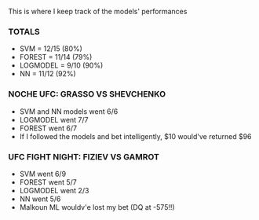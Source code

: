 This is where I keep track of the models' performances

### TOTALS ###
- SVM = 12/15 (80%)
- FOREST = 11/14 (79%)
- LOGMODEL = 9/10 (90%)
- NN = 11/12 (92%)

### NOCHE UFC: GRASSO VS SHEVCHENKO ###
- SVM and NN models went 6/6
- LOGMODEL went 7/7
- FOREST went 6/7
- If I followed the models and bet intelligently, $10 would've returned $96

### UFC FIGHT NIGHT: FIZIEV VS GAMROT ###
- SVM went 6/9
- FOREST went 5/7
- LOGMODEL went 2/3
- NN went 5/6
- Malkoun ML wouldv'e lost my bet (DQ at -575!!)
